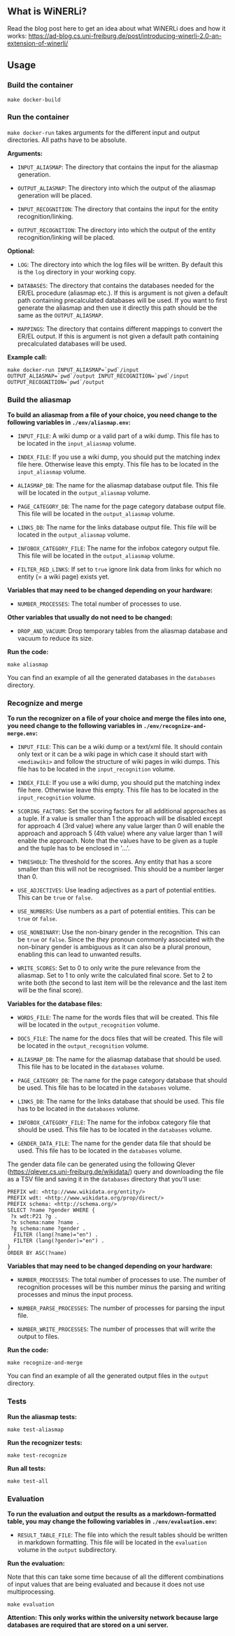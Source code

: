 ## What is WiNERLi?

Read the blog post here to get an idea about what WiNERLi does and how it works: https://ad-blog.cs.uni-freiburg.de/post/introducing-winerli-2.0-an-extension-of-winerli/

## Usage

### Build the container

```make docker-build```

### Run the container

```make docker-run``` takes arguments for the different input and output directories. All paths have to be absolute.

**Arguments:**

- `INPUT_ALIASMAP`: The directory that contains the input for the aliasmap generation.

- `OUTPUT_ALIASMAP`: The directory into which the output of the aliasmap generation will be placed.

- `INPUT_RECOGNITION`: The directory that contains the input for the entity recognition/linking.

- `OUTPUT_RECOGNITION`: The directory into which the output of the entity recognition/linking will be placed.

**Optional:**

- `LOG`: The directory into which the log files will be written. By default this is the `log` directory in your working copy.

- `DATABASES`: The directory that contains the databases needed for the ER/EL procedure (aliasmap etc.). If this is argument is not given a default path containing precalculated databases will be used. If you want to first generate the aliasmap and then use it directly this path should be the same as the `OUTPUT_ALIASMAP`.

- `MAPPINGS`: The directory that contains different mappings to convert the ER/EL output. If this is argument is not given a default path containing precalculated databases will be used.

**Example call:**

```make docker-run INPUT_ALIASMAP=`pwd`/input OUTPUT_ALIASMAP=`pwd`/output INPUT_RECOGNITION=`pwd`/input OUTPUT_RECOGNITION=`pwd`/output```

### Build the aliasmap

**To build an aliasmap from a file of your choice, you need change to the following variables in `./env/aliasmap.env`:**

- `INPUT_FILE`: A wiki dump or a valid part of a wiki dump. This file has to be located in the `input_aliasmap` volume.

- `INDEX_FILE`: If you use a wiki dump, you should put the matching index file here. Otherwise leave this empty. This file has to be located in the `input_aliasmap` volume.

- `ALIASMAP_DB`: The name for the aliasmap database output file. This file will be located in the `output_aliasmap` volume.

- `PAGE_CATEGORY_DB`: The name for the page category database output file. This file will be located in the `output_aliasmap` volume.

- `LINKS_DB`: The name for the links database output file. This file will be located in the `output_aliasmap` volume.

- `INFOBOX_CATEGORY_FILE`: The name for the infobox category output file. This file will be located in the `output_aliasmap` volume.

- `FILTER_RED_LINKS`: If set to `true` ignore link data from links for which no entity (= a wiki page) exists yet.

**Variables that may need to be changed depending on your hardware:**

- `NUMBER_PROCESSES`: The total number of processes to use.

**Other variables that usually do not need to be changed:**

- `DROP_AND_VACUUM`: Drop temporary tables from the aliasmap database and vacuum to reduce its size.

**Run the code:**

```make aliasmap```

You can find an example of all the generated databases in the `databases` directory.


### Recognize and merge

**To run the recognizer on a file of your choice and merge the files into one, you need change to the following variables in `./env/recognize-and-merge.env`:**

- `INPUT_FILE`: This can be a wiki dump or a text/xml file. It should contain only text or it can be a wiki page in which case it should start with `<mediawiki>` and follow the structure of wiki pages in wiki dumps. This file has to be located in the `input_recognition` volume.

- `INDEX_FILE`: If you use a wiki dump, you should put the matching index file here. Otherwise leave this empty. This file has to be located in the `input_recognition` volume.

- `SCORING_FACTORS`: Set the scoring factors for all additional approaches as a tuple. If a value is smaller than 1 the approach will be disabled except for approach 4 (3rd value) where any value larger than 0 will enable the approach and approach 5 (4th value) where any value larger than 1 will enable the approach. Note that the values have to be given as a tuple and the tuple has to be enclosed in '...'.

- `THRESHOLD`: The threshold for the scores. Any entity that has a score smaller than this will not be recognised. This should be a number larger than 0.

- `USE_ADJECTIVES`: Use leading adjectives as a part of potential entities. This can be `true` or `false`.

- `USE_NUMBERS`: Use numbers as a part of potential entities. This can be `true` or `false`.

- `USE_NONBINARY`: Use the non-binary gender in the recognition. This can be `true` or `false`. Since the *they* pronoun commonly associated with the non-binary gender is ambiguous as it can also be a plural pronoun, enabling this can lead to unwanted results.

- `WRITE_SCORES`: Set to 0 to only write the pure relevance from the aliasmap. Set to 1 to only write the calculated final score. Set to 2 to write both (the second to last item will be the relevance and the last item will be the final score).

**Variables for the database files:**

- `WORDS_FILE`: The name for the words files that will be created. This file will be located in the `output_recognition` volume.

- `DOCS_FILE`: The name for the docs files that will be created. This file will be located in the `output_recognition` volume.

- `ALIASMAP_DB`: The name for the aliasmap database that should be used. This file has to be located in the `databases` volume.

- `PAGE_CATEGORY_DB`: The name for the page category database that should be used. This file has to be located in the `databases` volume.

- `LINKS_DB`: The name for the links database that should be used. This file has to be located in the `databases` volume.

- `INFOBOX_CATEGORY_FILE`: The name for the infobox category file that should be used. This file has to be located in the `databases` volume.

- `GENDER_DATA_FILE`: The name for the gender data file that should be used. This file has to be located in the `databases` volume.

The gender data file can be generated using the following Qlever (https://qlever.cs.uni-freiburg.de/wikidata/) query and downloading the file as a TSV file and saving it in the `databases` directory that you'll use:

```
PREFIX wd: <http://www.wikidata.org/entity/>
PREFIX wdt: <http://www.wikidata.org/prop/direct/>
PREFIX schema: <http://schema.org/>
SELECT ?name ?gender WHERE {
 ?x wdt:P21 ?g .
 ?x schema:name ?name .
 ?g schema:name ?gender .
  FILTER (lang(?name)="en") .
  FILTER (lang(?gender)="en") .
}
ORDER BY ASC(?name)
```

**Variables that may need to be changed depending on your hardware:**

- `NUMBER_PROCESSES`: The total number of processes to use. The number of recognition processes will be this number minus the parsing and writing processes and minus the input process.

- `NUMBER_PARSE_PROCESSES`: The number of processes for parsing the input file.

- `NUMBER_WRITE_PROCESSES`: The number of processes that will write the output to files.

**Run the code:**

```make recognize-and-merge```

You can find an example of all the generated output files in the `output` directory.


### Tests

**Run the aliasmap tests:**

```make test-aliasmap```


**Run the recognizer tests:**

```make test-recognize```

**Run all tests:**

```make test-all```


### Evaluation

**To run the evaluation and output the results as a markdown-formatted table, you may change the following variables in `./env/evaluation.env`:**

- `RESULT_TABLE_FILE`: The file into which the result tables should be written in markdown formatting. This file will be located in the `evaluation` volume in the `output` subdirectory.


**Run the evaluation:**

Note that this can take some time because of all the different combinations of input values that are being evaluated and because it does not use multiprocessing.

```make evaluation```

**Attention: This only works within the university network because large databases are required that are stored on a uni server.**
